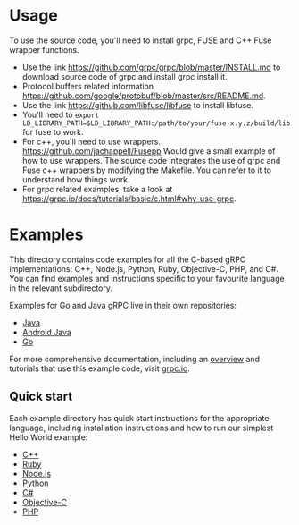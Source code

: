 # Usage
To use the source code, you'll need to install grpc, FUSE and C++ Fuse wrapper functions.

* Use the link https://github.com/grpc/grpc/blob/master/INSTALL.md to download source code of grpc and install grpc install it. 
* Protocol buffers related information https://github.com/google/protobuf/blob/master/src/README.md.
* Use the link https://github.com/libfuse/libfuse to install libfuse.
* You'll need to `export LD_LIBRARY_PATH=$LD_LIBRARY_PATH:/path/to/your/fuse-x.y.z/build/lib` for fuse to work.
* For c++, you'll need to use wrappers. https://github.com/jachappell/Fusepp Would give a small example of how to use wrappers. The source code integrates the use of grpc and Fuse c++ wrappers by modifying the Makefile. You can refer to it to understand how things work.
* For grpc related examples, take a look at https://grpc.io/docs/tutorials/basic/c.html#why-use-grpc. 



# Examples

This directory contains code examples for all the C-based gRPC implementations: C++, Node.js, Python, Ruby, Objective-C, PHP, and C#. You can find examples and instructions specific to your
favourite language in the relevant subdirectory.

Examples for Go and Java gRPC live in their own repositories:

* [Java](https://github.com/grpc/grpc-java/tree/master/examples)
* [Android Java](https://github.com/grpc/grpc-java/tree/master/examples/android)
* [Go](https://github.com/grpc/grpc-go/tree/master/examples)

For more comprehensive documentation, including an [overview](https://grpc.io/docs/) and tutorials that use this example code, visit [grpc.io](https://grpc.io/docs/).

## Quick start

Each example directory has quick start instructions for the appropriate language, including installation instructions and how to run our simplest Hello World example:

* [C++](cpp)
* [Ruby](ruby)
* [Node.js](node)
* [Python](python/helloworld)
* [C#](csharp)
* [Objective-C](objective-c/helloworld)
* [PHP](php)



